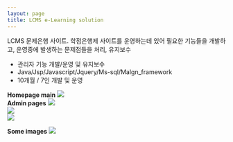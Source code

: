 ```yaml
---
layout: page
title: LCMS e-Learning solution
---
```


<p class="desc">LCMS 문제은행 사이트. 학점은행제 사이트를 운영하는데 있어 필요한 기능들을 개발하고, 운영중에 발생하는 문제점들을 처리, 유지보수 
</p>

<ul>
	<li>관리자 기능 개발/운영 및 유지보수</li>
    <li>Java/Jsp/Javascript/Jquery/Ms-sql/Malgn_framework</li>
    <li>10개월 / 7인 개발 및 운영</li>
    
</ul>


**Homepage main**
<img src= "{{ site.baseurl }}/images/lcms/lcms_image1.png" sizes="400x400">
<br>
**Admin pages**
<img src= "{{ site.baseurl }}/images/lcms/lcms_image3.png" sizes="400x400"><br>
<img src= "{{ site.baseurl }}/images/lcms/lcms_image4.png" sizes="400x400"><br>
<img src= "{{ site.baseurl }}/images/lcms/lcms_image5.png" sizes="400x400"><br>

**Some images**
<img src= "{{ site.baseurl }}/images/lcms/lcms_image2.png" sizes="400x400">
